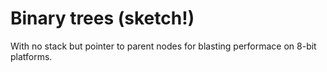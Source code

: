 Binary trees (sketch!)
======================

With no stack but pointer to parent nodes for blasting performace
on 8-bit platforms.
